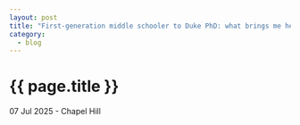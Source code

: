 ```yaml
---
layout: post
title: "First-generation middle schooler to Duke PhD: what brings me here"
category: 
  - blog
---
```


{{ page.title }}
================

<p class="meta">07 Jul 2025 - Chapel Hill</p>


